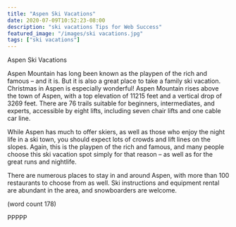 ```yaml
---
title: "Aspen Ski Vacations"
date: 2020-07-09T10:52:23-08:00
description: "ski vacations Tips for Web Success"
featured_image: "/images/ski vacations.jpg"
tags: ["ski vacations"]
---
```


Aspen Ski Vacations

Aspen Mountain has long been known as the playpen 
of the rich and famous – and it is. But it is also a 
great place to take a family ski vacation. Christmas 
in Aspen is especially wonderful! Aspen Mountain 
rises above the town of Aspen, with a top elevation 
of 11215 feet and a vertical drop of 3269 feet. There 
are 76 trails suitable for beginners, intermediates, 
and experts, accessible by eight lifts, including 
seven chair lifts and one cable car line.

While Aspen has much to offer skiers, as well as 
those who enjoy the night life in a ski town, you 
should expect lots of crowds and lift lines on the 
slopes. Again, this is the playpen of the rich and 
famous, and many people choose this ski vacation 
spot simply for that reason – as well as for the great 
runs and nightlife.

There are numerous places to stay in and around 
Aspen, with more than 100 restaurants to choose 
from as well. Ski instructions and equipment rental 
are abundant in the area, and snowboarders are 
welcome.

(word count 178)

PPPPP

